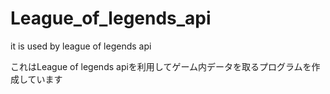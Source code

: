 # League_of_legends_api
it is used by league of legends api

これはLeague of legends apiを利用してゲーム内データを取るプログラムを作成しています
